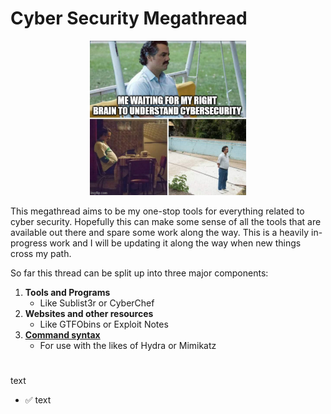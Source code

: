 # Cyber Security Megathread

<p align="center"><img src="https://github.com/Kevinovitz/cyber-security-megathread/blob/main/images/Cyber_Meme_23.png" alt="Cyber Meme 23" width="250" /></p>

This megathread aims to be my one-stop tools for everything related to cyber security. Hopefully this can make some sense of all the tools that are available out there and spare some work along the way. This is a heavily in-progress work and I will be updating it along the way when new things cross my path.

So far this thread can be split up into three major components:

1. **Tools and Programs**
   - Like Sublist3r or CyberChef
2. **Websites and other resources**
   - Like GTFObins or Exploit Notes
4. [**Command syntax**](commands/generalcommands.md)
   - For use with the likes of Hydra or Mimikatz

#

text
- ✅ text
